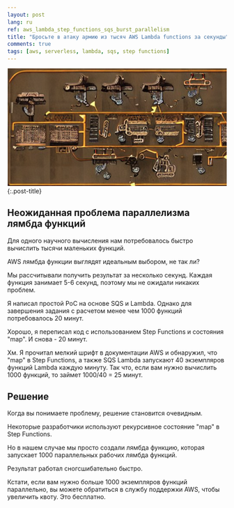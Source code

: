 ```yaml
---
layout: post
lang: ru
ref: aws_lambda_step_functions_sqs_burst_parallelism
title: "Бросьте в атаку армию из тысяч AWS Lambda functions за секунды"
comments: true
tags: [aws, serverless, lambda, sqs, step functions]
---
```


![](/images/step_functions_map.png){:.post-title}

## Неожиданная проблема параллелизма лямбда функций

Для одного научного вычисления нам потребовалось быстро вычислить тысячи маленьких функций.

AWS лямбда функции выглядят идеальным выбором, не так ли?

Мы рассчитывали получить результат за несколько секунд. Каждая функция занимает 5-6 секунд, поэтому мы не ожидали никаких проблем.

Я написал простой PoC на основе SQS и Lambda. Однако для завершения задания с расчетом менее чем 1000 функций потребовалось 20 минут.

Хорошо, я переписал код с использованием Step Functions и состояния "map". И снова - 20 минут.

Хм. Я прочитал мелкий шрифт в документации AWS и обнаружил, что "map" в Step Functions, а также SQS Lambda запускают 40 экземпляров функций Lambda каждую минуту. 
Так что, если вам нужно вычислить 1000 функций, то займет 1000/40 = 25 минут.

## Решение

Когда вы понимаете проблему, решение становится очевидным.

Некоторые разработчики используют рекурсивное состояние "map" в Step Functions.

Но в нашем случае мы просто создали лямбда функцию, которая запускает 1000 параллельных рабочих лямбда функций.

Результат работал сногсшибательно быстро.

Кстати, если вам нужно больше 1000 экземпляров функций параллельно, вы можете обратиться в службу поддержки AWS, чтобы увеличить квоту. 
Это бесплатно.